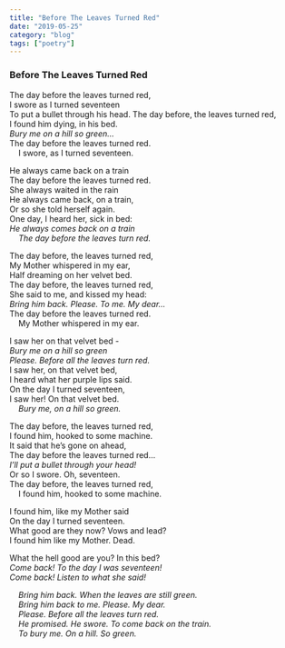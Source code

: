```yaml
---
title: "Before The Leaves Turned Red"
date: "2019-05-25"
category: "blog"
tags: ["poetry"]
---
```

### Before The Leaves Turned Red

The day before the leaves turned red,  
I swore as I turned seventeen  
To put a bullet through his head. 
The day before, the leaves turned red,  
I found him dying, in his bed.  
*Bury me on a hill so green…*  
The day before the leaves turned red.  
&nbsp;&nbsp;&nbsp;&nbsp;I swore, as I turned seventeen.

He always came back on a train  
The day before the leaves turned red.  
She always waited in the rain  
He always came back, on a train,  
Or so she told herself again.  
One day, I heard her, sick in bed:  
*He always comes back on a train*  
&nbsp;&nbsp;&nbsp;&nbsp;*The day before the leaves turn red.*

The day before, the leaves turned red,  
My Mother whispered in my ear,  
Half dreaming on her velvet bed.  
The day before, the leaves turned red,  
She said to me, and kissed my head:  
*Bring him back. Please. To me. My dear…*  
The day before the leaves turned red.  
&nbsp;&nbsp;&nbsp;&nbsp;My Mother whispered in my ear.

I saw her on that velvet bed -  
*Bury me on a hill so green*  
*Please. Before all the leaves turn red.*  
I saw her, on that velvet bed,  
I heard what her purple lips said.  
On the day I turned seventeen,  
I saw her! On that velvet bed.  
&nbsp;&nbsp;&nbsp;&nbsp;*Bury me, on a hill so green.*

The day before, the leaves turned red,  
I found him, hooked to some machine.  
It said that he’s gone on ahead,  
The day before the leaves turned red…   
*I’ll put a bullet through your head!*  
Or so I swore. Oh, seventeen.  
The day before, the leaves turned red,  
&nbsp;&nbsp;&nbsp;&nbsp;I found him, hooked to some machine.

I found him, like my Mother said  
On the day I turned seventeen.  
What good are they now? Vows and lead?  
I found him like my Mother. Dead.  

What the hell good are you? In this bed?  
*Come back! To the day I was seventeen!*  
*Come back! Listen to what she said!*  

&nbsp;&nbsp;&nbsp;&nbsp;*Bring him back. When the leaves are still green.*  
&nbsp;&nbsp;&nbsp;&nbsp;*Bring him back to me. Please. My dear.*  
&nbsp;&nbsp;&nbsp;&nbsp;*Please. Before all the leaves turn red.*  
&nbsp;&nbsp;&nbsp;&nbsp;*He promised. He swore. To come back on the train.*  
&nbsp;&nbsp;&nbsp;&nbsp;*To bury me. On a hill. So green.*  
